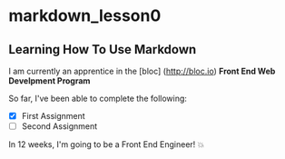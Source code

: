 markdown_lesson0
================

## Learning How To Use Markdown

I am currently an apprentice in the [bloc] (http://bloc.io) **Front End Web Develpment Program**

So far, I've been able to complete the following:

- [x] First Assignment
- [ ] Second Assignment

In 12 weeks, I'm going to be a Front End Engineer! :boom:

